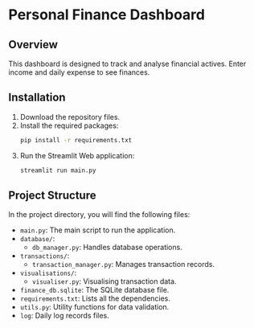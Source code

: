 # Personal Finance Dashboard

## Overview

This dashboard is designed to track and analyse financial actives. 
Enter income and daily expense to see finances.

## Installation

1. Download the repository files.
2. Install the required packages:
   ```sh
   pip install -r requirements.txt
3. Run the Streamlit Web application:
   ```sh
   streamlit run main.py

## Project Structure

In the project directory, you will find the following files:

- `main.py`: The main script to run the application.
- `database/`: 
  - `db_manager.py`: Handles database operations.
- `transactions/`:
  - `transaction_manager.py`: Manages transaction records.
- `visualisations/`:
  - `visualiser.py`: Visualising transaction data.
- `finance_db.sqlite`: The SQLite database file.
- `requirements.txt`: Lists all the dependencies.
- `utils.py`: Utility functions for data validation.
- `log`: Daily log records files.
